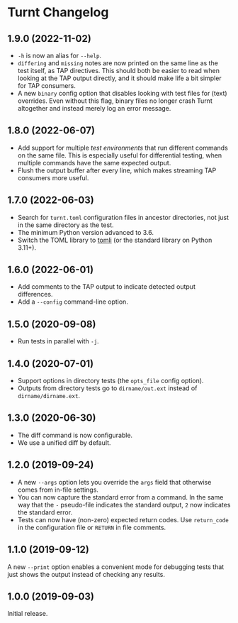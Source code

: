 Turnt Changelog
===============

1.9.0 (2022-11-02)
------------------

- `-h` is now an alias for `--help`.
- `differing` and `missing` notes are now printed on the same line as the test itself, as TAP directives. This should both be easier to read when looking at the TAP output directly, and it should make life a bit simpler for TAP consumers.
- A new `binary` config option that disables looking with test files for (text) overrides. Even without this flag, binary files no longer crash Turnt altogether and instead merely log an error message.

1.8.0 (2022-06-07)
------------------

- Add support for multiple *test environments* that run different commands on the same file. This is especially useful for differential testing, when multiple commands have the same expected output.
- Flush the output buffer after every line, which makes streaming TAP consumers more useful.

1.7.0 (2022-06-03)
------------------

- Search for `turnt.toml` configuration files in ancestor directories, not just in the same directory as the test.
- The minimum Python version advanced to 3.6.
- Switch the TOML library to [tomli][] (or the standard library on Python 3.11+).

[tomli]: https://github.com/hukkin/tomli

1.6.0 (2022-06-01)
------------------

- Add comments to the TAP output to indicate detected output differences.
- Add a `--config` command-line option.

1.5.0 (2020-09-08)
------------------

- Run tests in parallel with `-j`.

1.4.0 (2020-07-01)
------------------

- Support options in directory tests (the `opts_file` config option).
- Outputs from directory tests go to `dirname/out.ext` instead of
  `dirname/dirname.ext`.

1.3.0 (2020-06-30)
------------------

- The diff command is now configurable.
- We use a unified diff by default.

1.2.0 (2019-09-24)
------------------

- A new `--args` option lets you override the `args` field that otherwise comes from in-file settings.
- You can now capture the standard error from a command. In the same way that the `-` pseudo-file indicates the standard output, `2` now indicates the standard error.
- Tests can now have (non-zero) expected return codes. Use `return_code` in the configuration file or `RETURN` in file comments.


1.1.0 (2019-09-12)
------------------

A new `--print` option enables a convenient mode for debugging tests that just shows the output instead of checking any results.


1.0.0 (2019-09-03)
------------------

Initial release.
